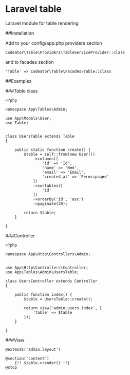 # Laravel table
Laravel module for table rendering

##Installation

Add to your config/app.php providers section

`Codeator\Table\Providers\TableServiceProvider::class`

and to facades section

`'Table' => Codeator\Table\Facades\Table::class`

##Examples

###Table class

```
<?php

namespace App\Tables\Admin;

use App\Models\User;
use Table;


class UsersTable extends Table
{

    public static function create() {
        $table = self::from(new User())
            ->columns([
                'id' => 'Id',
                'name' => 'Имя',
                'email' => 'Email',                
                'created_at' => 'Регистрация'
            ])
            ->sortables([
                'id'
            ])
            ->orderBy('id', 'asc')
            ->paginate(20);

        return $table;
    }

}
```

###Controller

```
<?php

namespace App\Http\Controllers\Admin;


use App\Http\Controllers\Controller;
use App\Tables\Admin\UsersTable;

class UsersController extends Controller
{

    public function index() {
        $table = UsersTable::create();

        return view('admin.users.index', [
            'table' => $table
        ]);
    }

}
```

###View

```
@extends('admin.layout')

@section('content')
    {!! $table->render() !!}
@stop
```